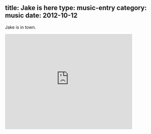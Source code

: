 title: Jake is here
type: music-entry
category: music
date: 2012-10-12
---

Jake is in town.

<iframe width="420" height="315" src="http://www.youtube.com/embed/EQ7a7At4iBk" frameborder="0" allowfullscreen></iframe>
